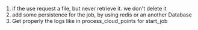 1) if the use request a file, but never retrieve it. we don't delete it
2) add some persistence for the job, by using redis or an another Database
3) Get properly the logs like in process_cloud_points for start_job
